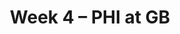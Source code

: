 ---
layout: game
title: Week 4 – PHI at GB
season: 2019
game_id: 2019_04_PHI_GB
away_team: PHI
home_team: GB
---